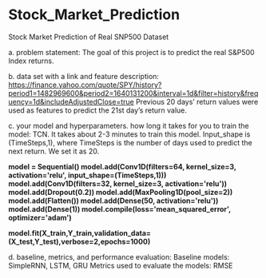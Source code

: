 # Stock_Market_Prediction
Stock Market Prediction of Real SNP500 Dataset 

a. problem statement:
The goal of this project is to predict the real S&P500 Index returns.


b. data set with a link and feature description: 
https://finance.yahoo.com/quote/SPY/history?period1=1482969600&period2=1640131200&interval=1d&filter=history&frequency=1d&includeAdjustedClose=true
Previous 20 days’ return values were used as features to predict the 21st day’s return value.

c. your model and hyperparameters. how long it takes for you to train the model:
TCN. It takes about 2-3 minutes to train this model. Input_shape is (TimeSteps,1), where TimeSteps is the number of days used to predict the next return. We set it as 20.

 **model = Sequential()
 model.add(Conv1D(filters=64, kernel_size=3, activation='relu', input_shape=(TimeSteps,1)))
 model.add(Conv1D(filters=32, kernel_size=3, activation='relu'))
 model.add(Dropout(0.2))
 model.add(MaxPooling1D(pool_size=2))
 model.add(Flatten())
 model.add(Dense(50, activation='relu'))
 model.add(Dense(1))
 model.compile(loss='mean_squared_error', optimizer='adam')**

 **model.fit(X_train,Y_train,validation_data=(X_test,Y_test),verbose=2,epochs=1000)** 
  

d. baseline, metrics, and performance evaluation:
Baseline models: SimpleRNN, LSTM, GRU
Metrics used to evaluate the models: RMSE
